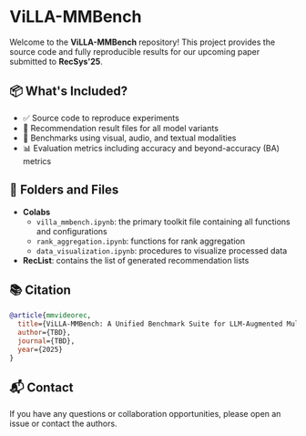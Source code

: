 # ViLLA-MMBench

Welcome to the **ViLLA-MMBench** repository! This project provides the source code and fully reproducible results for our upcoming paper submitted to **RecSys'25**.

## 📦 What's Included?

- ✅ Source code to reproduce experiments
- 📄 Recommendation result files for all model variants
- 🔁 Benchmarks using visual, audio, and textual modalities
- 📊 Evaluation metrics including accuracy and beyond-accuracy (BA) metrics

## 📂 Folders and Files
- **Colabs**
  - `villa_mmbench.ipynb`: the primary toolkit file containing all functions and configurations
  - `rank_aggregation.ipynb`: functions for rank aggregation
  - `data_visualization.ipynb`: procedures to visualize processed data
- **RecList**: contains the list of generated recommendation lists

## 📚 Citation

```bibtex
@article{mmvideorec,
  title={ViLLA-MMBench: A Unified Benchmark Suite for LLM-Augmented Multimodal Movie Recommendation},
  author={TBD},
  journal={TBD},
  year={2025}
}
```

## 📬 Contact

If you have any questions or collaboration opportunities, please open an issue or contact the authors.
